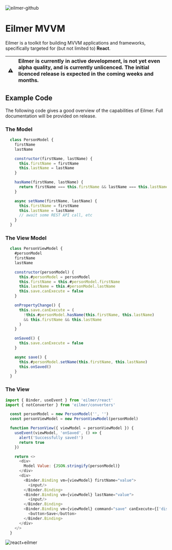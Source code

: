 ![eilmer-github](https://user-images.githubusercontent.com/3416486/169549391-252a8846-7be9-4d27-9d60-70b250b28b2f.png)
# Eilmer MVVM

Eilmer is a toolkit for building MVVM applications and frameworks, specifically targeted for (but not limited to) **React**.

| :warning: | Eilmer is currently in active development, is not yet even alpha quality, and is currently unlicenced. The initial licenced release is expected in the coming weeks and months.
| - |:-|

## Example Code
The following code gives a good overview of the capabilities of Eilmer. Full documentation will be provided on release.

### The Model
```javascript
  class PersonModel {
    firstName
    lastName

    constructor(firstName, lastName) {
      this.firstName = firstName
      this.lastName = lastName
    }

    hasName(firstName, lastName) {
      return firstName === this.firstName && lastName === this.lastName
    }

    async setName(firstName, lastName) {
      this.firstName = firstName
      this.lastName = lastName
      // await some REST API call, etc
    }
  }
```
### The View Model
```javascript
  class PersonViewModel {
    #personModel
    firstName
    lastName

    constructor(personModel) {
      this.#personModel = personModel
      this.firstName = this.#personModel.firstName
      this.lastName = this.#personModel.lastName
      this.save.canExecute = false
    }

    onPropertyChange() {
      this.save.canExecute = (
        !this.#personModel.hasName(this.firstName, this.lastName)
        && this.firstName && this.lastName
      )
    }

    onSaved() {
      this.save.canExecute = false
    }

    async save() {
      this.#personModel.setName(this.firstName, this.lastName)
      this.onSaved()
    }
  }
```
### The View
```javascript
import { Binder, useEvent } from 'eilmer/react'
import { notConverter } from 'eilmer/converters'

  const personModel = new PersonModel('', '')
  const personViewModel = new PersonViewModel(personModel)

  function PersonView({ viewModel = personViewModel }) {
    useEvent(viewModel, 'onSaved', () => {
      alert('Successfully saved!')
      return true
    })

    return <>
      <div>
        Model Value: {JSON.stringify(personModel)}
      </div>
      <div>
        <Binder.Binding vm={viewModel} firstName="value">
          <input/>
        </Binder.Binding>
        <Binder.Binding vm={viewModel} lastName="value">
          <input/>
        </Binder.Binding>
        <Binder.Binding vm={viewModel} command="save" canExecute={['disabled', notConverter]}>
          <button>Save</button>
        </Binder.Binding>
      </div>
    </>
  }
```
![react+eilmer](https://user-images.githubusercontent.com/3416486/169589318-eeb26b08-0a17-44b6-ae53-a8939869bd45.png)
